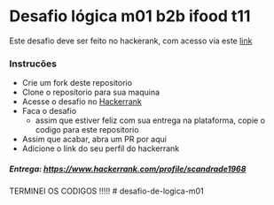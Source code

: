 # Desafio lógica m01 b2b ifood t11

Este desafio deve ser feito no hackerank, com acesso via este [link](https://www.hackerrank.com/desafio-de-logica-modulo-1-dds-t14)

### Instrucões

- Crie um fork deste repositorio
- Clone o repositorio para sua maquina
- Acesse o desafio no [Hackerrank](https://www.hackerrank.com/desafio-de-logica-modulo-1-dds-t14)
- Faca o desafio
  - assim que estiver feliz com sua entrega na plataforma, copie o codigo para este repositorio
- Assim que acabar, abra um PR por aqui
- Adicione o link do seu perfil do hackerrank

##### Entrega: <https://www.hackerrank.com/profile/scandrade1968>

TERMINEI OS CODIGOS !!!!!
#   d e s a f i o - d e - l o g i c a - m 0 1  
 